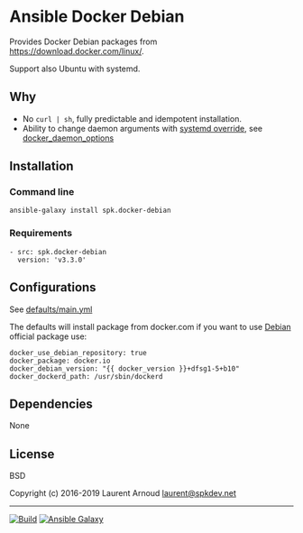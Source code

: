 # Ansible Docker Debian

Provides Docker Debian packages from <https://download.docker.com/linux/>.

Support also Ubuntu with systemd.

## Why

* No `curl | sh`, fully predictable and idempotent installation.
* Ability to change daemon arguments with
    [systemd override](https://docs.docker.com/engine/admin/systemd/), see
    [docker_daemon_options](https://github.com/spk/ansible-docker-debian/blob/master/defaults/main.yml#L14)

## Installation


### Command line

```
ansible-galaxy install spk.docker-debian
```

### Requirements

```
- src: spk.docker-debian
  version: 'v3.3.0'
```

## Configurations

See
[defaults/main.yml](https://github.com/spk/ansible-docker-debian/blob/master/defaults/main.yml)

The defaults will install package from docker.com if you want to use
[Debian](https://packages.debian.org/buster/docker.io) official package use:

```
docker_use_debian_repository: true
docker_package: docker.io
docker_debian_version: "{{ docker_version }}+dfsg1-5+b10"
docker_dockerd_path: /usr/sbin/dockerd
```

## Dependencies

None

## License

BSD

Copyright (c) 2016-2019 Laurent Arnoud <laurent@spkdev.net>

---
[![Build](https://img.shields.io/travis/spk/ansible-docker-debian.svg)](https://travis-ci.org/spk/ansible-docker-debian)
[![Ansible Galaxy](https://img.shields.io/ansible/role/11888.svg)](https://galaxy.ansible.com/spk/docker-debian/)
